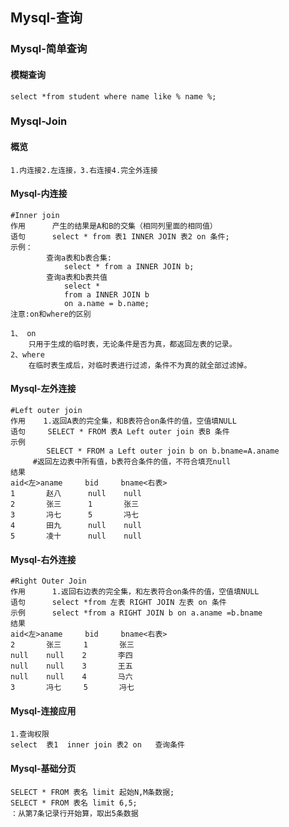 ## Mysql-查询

### Mysql-简单查询

#### 模糊查询

```mysql
select *from student where name like % name %;
```

### Mysql-Join

#### 概览

```
1.内连接2.左连接，3.右连接4.完全外连接
```

#### Mysql-内连接

```mysql
#Inner join
作用  	产生的结果是A和B的交集（相同列里面的相同值）
语句		select * from 表1 INNER JOIN 表2 on 条件;
示例：
		查询a表和b表合集:
			select * from a INNER JOIN b;
		查询a表和b表共值
			select * 
			from a INNER JOIN b 
			on a.name = b.name;
注意:on和where的区别

1、 on
	只用于生成的临时表，无论条件是否为真，都返回左表的记录。
2、where
	在临时表生成后，对临时表进行过滤，条件不为真的就全部过滤掉。
```

#### Mysql-左外连接

```mysql
#Left outer join
作用	  1.返回A表的完全集，和B表符合on条件的值，空值填NULL
语句	   SELECT * FROM 表A Left outer join 表B 条件
示例		
		SELECT * FROM a Left outer join b on b.bname=A.aname
     #返回左边表中所有值，b表符合条件的值，不符合填充null
结果
aid<左>aname 	bid	    bname<右表>
1		赵八		null	null
2		张三		1		张三
3		冯七		5		冯七
4		田九		null	null
5		凌十		null	null
```

#### Mysql-右外连接

```MYSQL
#Right Outer Join
作用		1.返回右边表的完全集，和左表符合on条件的值，空值填NULL
语句		select *from 左表 RIGHT JOIN 左表 on 条件
示例		select *from a RIGHT JOIN b on a.aname =b.bname
结果
aid<左>aname 	bid	    bname<右表>
2		张三	   1	   张三
null	null	2		李四
null	null	3		王五
null	null	4		马六
3		冯七	   5	   冯七
```

#### Mysql-连接应用

```
1.查询权限
select  表1  inner join 表2 on   查询条件
```



#### Mysql-基础分页

```
SELECT * FROM 表名 limit 起始N,M条数据;
SELECT * FROM 表名 limit 6,5;
：从第7条记录行开始算，取出5条数据
```

